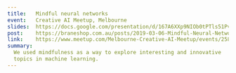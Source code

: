 ```yaml
---
title:   Mindful neural networks
event:   Creative AI Meetup, Melbourne
slides:  https://docs.google.com/presentation/d/167A6XXp9NIOb0tPTls51PveyMgKjGEEpKaeospVr54g/edit?usp=sharing
post:    https://braneshop.com.au/posts/2019-03-06-Mindful-Neural-Networks.html
link:    https://www.meetup.com/Melbourne-Creative-AI-Meetup/events/258922942/
summary: 
  We used mindfulness as a way to explore interesting and innovative
  topics in machine learning.
---
```


